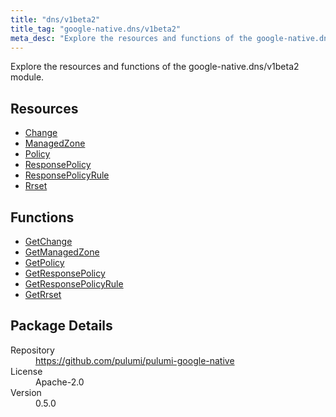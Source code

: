 ```yaml
---
title: "dns/v1beta2"
title_tag: "google-native.dns/v1beta2"
meta_desc: "Explore the resources and functions of the google-native.dns/v1beta2 module."
---
```


<!-- WARNING: this file was generated by Pulumi Docs Generator. -->
<!-- Do not edit by hand unless you're certain you know what you are doing! -->

Explore the resources and functions of the google-native.dns/v1beta2 module.

<h2 id="resources">Resources</h2>
<ul class="api">
    <li><a href="change" title="Change"><span class="symbol resource"></span>Change</a></li>
    <li><a href="managedzone" title="ManagedZone"><span class="symbol resource"></span>ManagedZone</a></li>
    <li><a href="policy" title="Policy"><span class="symbol resource"></span>Policy</a></li>
    <li><a href="responsepolicy" title="ResponsePolicy"><span class="symbol resource"></span>ResponsePolicy</a></li>
    <li><a href="responsepolicyrule" title="ResponsePolicyRule"><span class="symbol resource"></span>ResponsePolicyRule</a></li>
    <li><a href="rrset" title="Rrset"><span class="symbol resource"></span>Rrset</a></li>
</ul>

<h2 id="functions">Functions</h2>
<ul class="api">
    <li><a href="getchange" title="GetChange"><span class="symbol function"></span>GetChange</a></li>
    <li><a href="getmanagedzone" title="GetManagedZone"><span class="symbol function"></span>GetManagedZone</a></li>
    <li><a href="getpolicy" title="GetPolicy"><span class="symbol function"></span>GetPolicy</a></li>
    <li><a href="getresponsepolicy" title="GetResponsePolicy"><span class="symbol function"></span>GetResponsePolicy</a></li>
    <li><a href="getresponsepolicyrule" title="GetResponsePolicyRule"><span class="symbol function"></span>GetResponsePolicyRule</a></li>
    <li><a href="getrrset" title="GetRrset"><span class="symbol function"></span>GetRrset</a></li>
</ul>

<h2 id="package-details">Package Details</h2>
<dl class="package-details">
	<dt>Repository</dt>
	<dd><a href="https://github.com/pulumi/pulumi-google-native">https://github.com/pulumi/pulumi-google-native</a></dd>
	<dt>License</dt>
	<dd>Apache-2.0</dd>
	<dt>Version</dt>
	<dd>0.5.0</dd>
</dl>

